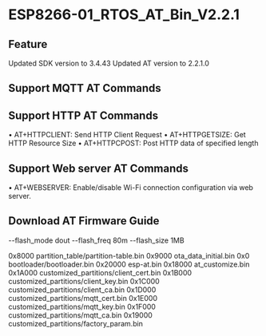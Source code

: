# ESP8266-01_RTOS_AT_Bin_V2.2.1

## Feature
Updated SDK version to 3.4.43 Updated AT version to 2.2.1.0

## Support MQTT AT Commands

## Support HTTP AT Commands
• AT+HTTPCLIENT: Send HTTP Client Request
• AT+HTTPGETSIZE: Get HTTP Resource Size
• AT+HTTPCPOST: Post HTTP data of specified length

## Support Web server AT Commands
• AT+WEBSERVER: Enable/disable Wi-Fi connection configuration via web server.

## Download AT Firmware Guide

--flash_mode dout --flash_freq 80m --flash_size 1MB 

0x8000 partition_table/partition-table.bin 
0x9000 ota_data_initial.bin 
0x0 bootloader/bootloader.bin 
0x20000 esp-at.bin 
0x18000 at_customize.bin 
0x1A000 customized_partitions/client_cert.bin 
0x1B000 customized_partitions/client_key.bin 
0x1C000 customized_partitions/client_ca.bin 
0x1D000 customized_partitions/mqtt_cert.bin 
0x1E000 customized_partitions/mqtt_key.bin 
0x1F000 customized_partitions/mqtt_ca.bin 
0x19000 customized_partitions/factory_param.bin


